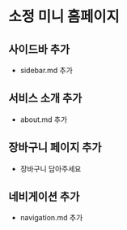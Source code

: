 # 소정 미니 홈페이지

## 사이드바 추가
- sidebar.md 추가

## 서비스 소개 추가
- about.md 추가

## 장바구니 페이지 추가
- 장바구니 담아주세요

## 네비게이션 추가
- navigation.md 추가
